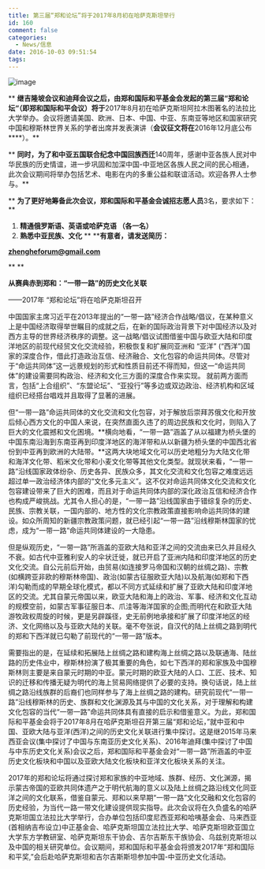 ```yaml
---
title: 第三届“郑和论坛”将于2017年8月初在哈萨克斯坦举行
id: 160
comment: false
categories:
  - News/信息
date: 2016-10-03 09:51:54
tags:
---
```


![image](http://zhengheforum.github.io/uploads/2016/09/image-23-300x300.jpeg)

** ****继吉隆坡会议和迪拜会议之后，由郑和国际和平基金会发起的第三届“郑和论坛“（即郑和国际和平会议）将于****2017年8月初在哈萨克斯坦阿拉木图著名的法拉比大学举办。会议将邀请美国、欧洲、日本、中国、中亚、东南亚等地区和国家研究中国和穆斯林世界关系的学者出席并发表演讲（****会议征文将在****2016年12月底公布****）。**

** ****同时，为了和中亚五国联合纪念中国回族西迁****140周年，感谢中亚各族人民对中华民族的历史情谊，进一步巩固和加深中国-中亚地区各族人民之间的民心相通，此次会议期间将举办包括艺术、电影在内的多重公益和联谊活动。欢迎各界人士参与。**

** ****为了更好地筹备此次会议，郑和国际和平基金会诚招志愿人员****3名，要求如下：**

1.  **精通俄罗斯语、英语或哈萨克语 （各一名）**
2.  **熟悉中亚民族、文化**
** ****有意者，请发送简历：**

[**zhengheforum@gmail.com**](mailto:zhengheforum@gmail.com)

** **

**从赛典赤到郑和：“一带一路”的历史文化关联**

——2017年 “郑和论坛”将在哈萨克斯坦召开

中国国家主席习近平在2013年提出的“一带一路”经济合作战略/倡议，在某种意义上是中国经济取得举世瞩目的成就之后，在新的国际政治背景下对中国经济以及对西方主导的世界经济秩序的调整。这一战略/倡议试图借鉴中国与欧亚大陆和印度洋地区的前现代经贸文化交流经验，积极恢复和扩展同亚洲和 “亚洋” (“西洋”)国家的深度合作，借此打造政治互信、经济融合、文化包容的命运共同体。尽管对于“命运共同体”这一远景规划的形式和性质目前还不得而知，但这一“命运共同体”的建设需要同构政治、经济和文化三方面的深度合作来实现。 就前两方面而言，包括“上合组织”、“东盟论坛”、“亚投行”等多边或双边政治、经济机构和区域组织已经搭台唱戏并且取得了显著的进展。

但“一带一路”命运共同体的文化交流和文化包容，对于解放后崇拜苏俄文化和开放后倾心西方文化的中国人来说，在突然直面久违了的周边民族和文化时，则陷入了巨大的文化震撼和文化困境。**横向地看，“一带一路”涵盖了从以福建为桥头堡的中国东南沿海到东南亚再到印度洋地区的海洋带和从以新疆为桥头堡的中国西北省份到中亚再到欧洲的大陆带。**这两大块地域文化可以历史地粗分为大陆文化带和海洋文化带、稻米文化带和小麦文化带等其他文化类型。就现状来看，“一带一路”沿线国家政体纷杂、历史各异、民族众多，其文化交流和文化包容之难度远远超过单一政治经济体内部的“文化多元主义”。这不仅对命运共同体文化交流和文化包容建设带来了巨大的困难，而且对于命运共同体内部的深化政治互信和经济合作也构成严峻挑战。尤其令人担心的是，“一带一路”沿线国家由于错综复杂的历史、民族、宗教关联，一国内部的、地方性的文化宗教政策直接影响命运共同体的建设。如众所周知的新疆宗教政策问题，就已经引起“一带一路”沿线穆斯林国家的忧虑，成为“一带一路”命运共同体建设的一大隐患。

但是纵观历史，“一带一路”所涵盖的亚欧大陆和亚洋之间的交流由来已久并且经久不衰。如古代中亚雅利安人的伞状迁徙，就已开启了亚洲内陆和印度洋地区的历史文化交流。自公元前后开始，由贸易(如连接罗马帝国和汉朝的丝绸之路)、宗教(如横跨亚非欧的穆斯林帝国)、政治(如蒙古征服欧亚大陆)以及航海(如郑和下西洋)勾勒而成的早期全球化模式，都以不同方式延续和扩展了亚欧大陆和印度洋地区的交流。尤其自蒙元帝国以来，欧亚大陆和海上的政治、军事、经济和文化互动的规模空前，如蒙古军事征服日本、爪洼等海洋国家的企图;而明代在和欧亚大陆游牧政权周旋的时候，更是另辟蹊径，史无前例地承接和扩展了印度洋地区的经济、文化网络以及与亚欧大陆的关联。毫不夸张说，自汉代的陆上丝绸之路到明代的郑和下西洋就已勾勒了前现代的“一带一路”版本。

需要指出的是，在延续和拓展陆上丝绸之路和建构海上丝绸之路以及联通海、陆丝路的历史伟业中，穆斯林扮演了极其重要的角色，如七下西洋的郑和家族及中国穆斯林则主要是来自蒙元时期的中亚。蒙元时期的欧亚大陆的人口、工匠、技术、知识的迁移和传播无疑为明代的海上贸易网络提供了必要的支持。换句话说，陆上丝绸之路沿线族群的后裔们也同样参与了海上丝绸之路的建构。研究前现代“一带一路”沿线穆斯林的历史、族群和文化渊源及其与中国的文化关系，对于理解和构建文化包容的当代“一带一路”命运共同体具有直接的启示和借鉴意义。为此，郑和国际和平基金会将于2017年8月在哈萨克斯坦召开第三届“郑和论坛，”就中亚和中国、亚欧大陆与亚洋(西洋)之间的历史文化关联进行集中探讨。这是继2015年马来西亚会议(集中探讨了中国与东南亚历史文化关系)、2016年迪拜(集中探讨了中国与中东历史文化关系)会议之后，郑和国际和平基金会对“一带一路”所涵盖的中亚历史文化板块和中国以及亚欧大陆文化板块和亚洋文化板块关系的关注。

2017年的郑和论坛将通过探讨郑和家族的中亚地域、族群、经历、文化渊源，揭示蒙古帝国的亚欧共同体遗产之于明代航海的意义以及陆上丝绸之路沿线文化同亚洋之间的文化联系，借鉴自蒙元、郑和以来早期“一带一路”文化交融和文化包容的历史经验，为当代一路一带文化建设提供现实指导。此次会议将在久负盛名的哈萨克斯坦国立法拉比大学举行，合办单位包括印度尼西亚郑和哈咦基金会、马来西亚(首相纳吉布设立)中正基金会、哈萨克斯坦国立法拉比大学、哈萨克斯坦欧亚国立大学东方学教研室、哈萨克斯坦东干协会、吉尔吉斯东干族协会、乌兹别克斯坦以及中国的相关研究单位。会议期间，郑和国际和平基金会将颁发2017年“郑和国际和平奖,”会后赴哈萨克斯坦和吉尔吉斯斯坦参加中国-中亚历史文化活动。

&nbsp;
